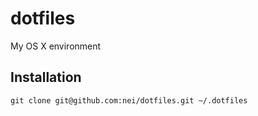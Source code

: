 # dotfiles
My OS X environment

## Installation 

```git clone git@github.com:nei/dotfiles.git ~/.dotfiles```


